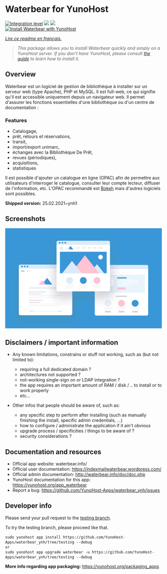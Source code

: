 <!--
N.B.: This README was automatically generated by https://github.com/YunoHost/apps/tree/master/tools/README-generator
It shall NOT be edited by hand.
-->

# Waterbear for YunoHost

[![Integration level](https://dash.yunohost.org/integration/waterbear.svg)](https://dash.yunohost.org/appci/app/waterbear) ![](https://ci-apps.yunohost.org/ci/badges/waterbear.status.svg) ![](https://ci-apps.yunohost.org/ci/badges/waterbear.maintain.svg)  
[![Install Waterbear with YunoHost](https://install-app.yunohost.org/install-with-yunohost.svg)](https://install-app.yunohost.org/?app=waterbear)

*[Lire ce readme en français.](./README_fr.md)*

> *This package allows you to install Waterbear quickly and simply on a YunoHost server.
If you don't have YunoHost, please consult [the guide](https://yunohost.org/#/install) to learn how to install it.*

## Overview

Waterbear est un logiciel de gestion de bibliothèque à installer sur un serveur web (type Apache), PHP et MySQL. Il est full-web, ce qui signifie qu'il est accessible uniquement depuis un navigateur web. Il permet d'assurer les fonctions essentielles d'une bibliothèque ou d'un centre de documentation :

### Features

- Catalogage,
- prêt, retours et réservations,
- transit,
- import/export unimarc,
- échanges avec la Bibliothèque De Prêt,
- revues (périodiques),
- acquisitions,
- statistiques

Il est possible d'ajouter un catalogue en ligne (OPAC) afin de permettre aux utilisateurs d'interroger le catalogue, consulter leur compte lecteur, diffuser de l'information, etc.
L'OPAC recommandé est [Bokeh](https://www.bokeh-library-portal.org/) mais d'autres logiciels sont possibles.


**Shipped version:** 25.02.2021~ynh1



## Screenshots

![](./doc/screenshots/example.jpg)

## Disclaimers / important information

* Any known limitations, constrains or stuff not working, such as (but not limited to):
    * requiring a full dedicated domain ?
    * architectures not supported ?
    * not-working single-sign on or LDAP integration ?
    * the app requires an important amount of RAM / disk / .. to install or to work properly
    * etc...

* Other infos that people should be aware of, such as:
    * any specific step to perform after installing (such as manually finishing the install, specific admin credentials, ...)
    * how to configure / administrate the application if it ain't obvious
    * upgrade process / specificities / things to be aware of ?
    * security considerations ?

## Documentation and resources

* Official app website: waterbear.info/
* Official user documentation: https://indexmailwaterbear.wordpress.com/
* Official admin documentation: http://waterbear.info/doc/doc.php
* YunoHost documentation for this app: https://yunohost.org/app_waterbear
* Report a bug: https://github.com/YunoHost-Apps/waterbear_ynh/issues

## Developer info

Please send your pull request to the [testing branch](https://github.com/YunoHost-Apps/waterbear_ynh/tree/testing).

To try the testing branch, please proceed like that.
```
sudo yunohost app install https://github.com/YunoHost-Apps/waterbear_ynh/tree/testing --debug
or
sudo yunohost app upgrade waterbear -u https://github.com/YunoHost-Apps/waterbear_ynh/tree/testing --debug
```

**More info regarding app packaging:** https://yunohost.org/packaging_apps